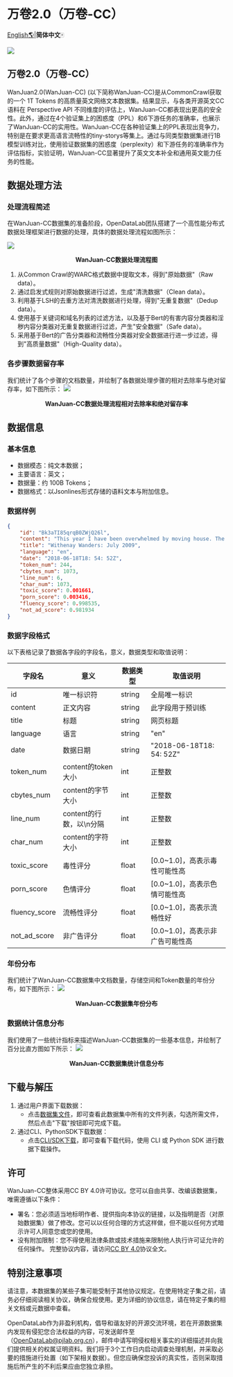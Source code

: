 # 万卷2.0（万卷-CC）
[English🌎](./README.md)|**简体中文**🀄 

![](readme_pic/cover.jpg)

## 万卷2.0（万卷-CC）

WanJuan2.0(WanJuan-CC) (以下简称WanJuan-CC)是从CommonCrawl获取的一个 1T Tokens 的高质量英文网络文本数据集。结果显示，与各类开源英文CC语料在 Perspective API 不同维度的评估上，WanJuan-CC都表现出更高的安全性。此外，通过在4个验证集上的困惑度（PPL）和6下游任务的准确率，也展示了WanJuan-CC的实用性。WanJuan-CC在各种验证集上的PPL表现出竞争力，特别是在要求更高语言流畅性的tiny-storys等集上。通过与同类型数据集进行1B模型训练对比，使用验证数据集的困惑度（perplexity）和下游任务的准确率作为评估指标，实验证明，WanJuan-CC显著提升了英文文本补全和通用英文能力任务的性能。


## 数据处理方法

### 处理流程简述

在WanJuan-CC数据集的准备阶段，OpenDataLab团队搭建了一个高性能分布式数据处理框架进行数据的处理，具体的数据处理流程如图所示：

![](readme_pic/pipline.png)
<p align="center">
<b>
WanJuan-CC数据处理流程图
</b>
</p>

1. 从Common Crawl的WARC格式数据中提取文本，得到"原始数据"（Raw data）。
2. 通过启发式规则对原始数据进行过滤，生成"清洗数据"（Clean data）。
3. 利用基于LSH的去重方法对清洗数据进行处理，得到"无重复数据"（Dedup data）。
4. 使用基于关键词和域名列表的过滤方法，以及基于Bert的有害内容分类器和淫秽内容分类器对无重复数据进行过滤，产生"安全数据"（Safe data）。
5. 采用基于Bert的广告分类器和流畅性分类器对安全数据进行进一步过滤，得到"高质量数据"（High-Quality data）。

### 各步骤数据留存率

我们统计了各个步骤的文档数量，并绘制了各数据处理步骤的相对去除率与绝对留存率，如下图所示：
![](readme_pic/retention.png)
<p align="center">
<b>
WanJuan-CC数据处理流程相对去除率和绝对留存率
</b>
</p>

## 数据信息

### 基本信息
- 数据模态：纯文本数据；
- 主要语言：英文；
- 数据量：约 100B Tokens；
- 数据格式：以Jsonlines形式存储的语料文本与附加信息。

### 数据样例

```json
{
    "id": "Bk3aTI85qrqB0ZWjQ26l",
    "content": "This year I have been overwhelmed by moving house. The planning and organising has dominated my life: packing and unpacking boxes, trying to keep the family fed and watered, being there 100% for my children to settle in. My life - my aims and goals - have taken second place to the family chaos.\nYesterday, for the first time in ages, I sat down and thought: I want to write my book. I want to get this back into my time schedule. I want to make this space for me, for expressing myself, for being creative.\nSo what happens as of 3.15pm tomorrow? School holidays. Am I really likely to get a moment's peace?\nNow I'm planning: take the laptop on holiday. Work out how to blog from mobile (have to confess this is highly unlikely to work!) Consider booking children into holiday camps for entire 5 weeks. (Would Grannie like them?) Insist on a couple of hours a day, uninterrupted, simply to write.\nOr ... accept the reality. Enjoy the children while they are still prepared to tolerate me. Plan for a solid routine when term starts in September.\nWhich do you think will win?",
    "title": "Withenay Wanders: July 2009",
    "language": "en",
    "date": "2018-06-18T18: 54: 52Z",
    "token_num": 244,
    "cbytes_num": 1073,
    "line_num": 6,
    "char_num": 1073,
    "toxic_score": 0.001661,
    "porn_score": 0.003416,
    "fluency_score": 0.998535,
    "not_ad_score": 0.981934
}
```

### 数据字段格式

以下表格记录了数据各字段的字段名，意义，数据类型和取值说明：

| 字段名 | 意义 | 数据类型 |取值说明|
| --- | --- | --- | --- |
| id | 唯一标识符 | string |全局唯一标识|
| content | 正文内容 | string |此字段用于预训练|
| title | 标题 | string |网页标题|
| language | 语言 | string | "en" |
| date | 数据日期 | string | "2018-06-18T18: 54: 52Z" |
| token_num | content的token大小 | int | 正整数 |
| cbytes_num | content的字节大小 | int | 正整数 |
| line_num | content的行数，以\n分隔 | int | 正整数 |
| char_num | content的字符大小 | int | 正整数 |
| toxic_score | 毒性评分 | float |[0.0~1.0]，高表示毒性可能性高|
| porn_score | 色情评分 | float |[0.0~1.0]，高表示色情可能性高|
| fluency_score | 流畅性评分 | float |[0.0~1.0]，高表示流畅性好|
| not_ad_score | 非广告评分 | float |[0.0~1.0]，高表示非广告可能性高|

### 年份分布

我们统计了WanJuan-CC数据集中文档数量，存储空间和Token数量的年份分布，如下图所示：
![](readme_pic/data_volume.png)
<p align="center">
<b>
WanJuan-CC数据集年份分布
</b>
</p>

### 数据统计信息分布

我们使用了一些统计指标来描述WanJuan-CC数据集的一些基本信息，并绘制了百分比直方图如下所示：
![](readme_pic/statistics_signal.png)
<p align="center">
<b>
WanJuan-CC数据集统计信息分布
</b>
</p>

## 下载与解压

1. 通过用户界面下载数据：
    - 点击[数据集文件](https://opendatalab.com/OpenDataLab/WanJuanCC/tree/main)，即可查看此数据集中所有的文件列表，勾选所需文件，然后点击"下载"按钮即可完成下载。
2. 通过CLI、PythonSDK下载数据：
    - 点击[CLI/SDK下载](https://opendatalab.com/OpenDataLab/WanJuanCC/cli/main)，即可查看下载代码，使用 CLI 或 Python SDK 进行数据下载操作。

## 许可

WanJuan-CC整体采用CC BY 4.0许可协议。您可以自由共享、改编该数据集，唯需遵循以下条件：
- 署名：您必须适当地标明作者、提供指向本协议的链接，以及指明是否（对原始数据集）做了修改。您可以以任何合理的方式这样做，但不能以任何方式暗示许可人同意您或您的使用。
- 没有附加限制：您不得使用法律条款或技术措施来限制他人执行许可证允许的任何操作。
完整协议内容，请访问[CC BY 4.0](https://creativecommons.org/licenses/by/4.0/)协议全文。

## 特别注意事项

请注意，本数据集的某些子集可能受制于其他协议规定。在使用特定子集之前，请务必仔细阅读相关协议，确保合规使用。更为详细的协议信息，请在特定子集的相关文档或元数据中查看。

OpenDataLab作为非盈利机构，倡导和谐友好的开源交流环境，若在开源数据集内发现有侵犯您合法权益的内容，可发送邮件至（[OpenDataLab@pjlab.org.cn](mailto:OpenDataLab@pjlab.org.cn)），邮件中请写明侵权相关事实的详细描述并向我们提供相关的权属证明资料。我们将于3个工作日内启动调查处理机制，并采取必要的措施进行处置（如下架相关数据）。但您应确保您投诉的真实性，否则采取措施后所产生的不利后果应由您独立承担。
